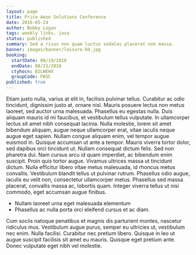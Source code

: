 ```yaml
---
layout: page
title: Price Aeon Solutions Conference
date: 2016-05-24
author: Bobby Logan
tags: weekly links, java
status: published
summary: Sed a risus non quam luctus sodales placerat non massa.
banner: images/banner/leisure-04.jpg
booking:
  startDate: 08/19/2018
  endDate: 08/21/2018
  ctyhocn: BILWEHX
  groupCode: PASC
published: true
---
```

Etiam justo nulla, varius at elit in, facilisis pulvinar tellus. Curabitur ac odio tincidunt, dignissim justo at, ornare nisl. Mauris posuere lectus non metus laoreet, sed auctor urna malesuada. Phasellus eu egestas nulla. Duis aliquam mauris id mi faucibus, et vestibulum tellus vulputate. In ullamcorper lectus sit amet nibh consequat lacinia. Nulla molestie, lorem sit amet bibendum aliquam, augue neque ullamcorper erat, vitae iaculis neque augue eget sapien.
Nullam congue aliquam enim, vel tempor augue euismod in. Quisque accumsan ut ante a tempor. Mauris viverra tortor dolor, sed dapibus orci tincidunt ut. Nullam consequat dictum felis. Sed non pharetra dui. Nam cursus arcu id quam imperdiet, ac bibendum enim suscipit. Proin quis tortor augue. Vivamus ultrices massa ut tincidunt dictum. Nulla efficitur libero vitae metus malesuada, id rhoncus metus convallis. Vestibulum blandit tellus ut pulvinar rutrum. Phasellus odio augue, iaculis eu velit non, consectetur ullamcorper metus. Phasellus sed massa placerat, convallis massa ac, lobortis quam. Integer viverra tellus ut nisi commodo, eget accumsan augue finibus.

* Nullam laoreet urna eget malesuada elementum
* Phasellus ac nulla porta orci eleifend cursus et ac diam.

Cum sociis natoque penatibus et magnis dis parturient montes, nascetur ridiculus mus. Vestibulum augue purus, semper eu ultricies ut, vestibulum nec enim. Nulla facilisi. Curabitur nec pretium libero. Quisque in leo ut augue suscipit facilisis sit amet eu mauris. Quisque eget pretium ante. Donec vulputate eget nibh vel molestie.
